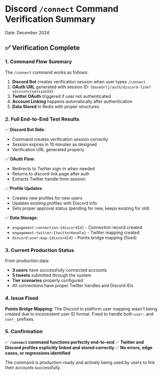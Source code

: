 # Discord `/connect` Command Verification Summary

Date: December 2024

## ✅ Verification Complete

### 1. Command Flow Summary

The `/connect` command works as follows:
1. **Discord Bot** creates verification session when user types `/connect`
2. **OAuth URL** generated with session ID: `{baseUrl}/auth/discord-link?session={sessionId}`
3. **Twitter OAuth** triggered if user not authenticated
4. **Account Linking** happens automatically after authentication
5. **Data Stored** in Redis with proper structures

### 2. Full End-to-End Test Results

✅ **Discord Bot Side**:
- Command creates verification session correctly
- Session expires in 10 minutes as designed
- Verification URL generated properly

✅ **OAuth Flow**:
- Redirects to Twitter sign-in when needed
- Returns to discord-link page after auth
- Extracts Twitter handle from session

✅ **Profile Updates**:
- Creates new profiles for new users
- Updates existing profiles with Discord info
- Sets proper approval status (pending for new, keeps existing for old)

✅ **Data Storage**:
- `engagement:connection:{discordId}` - Connection record created
- `engagement:twitter:{twitterHandle}` - Twitter mapping created
- `discord:user:map:{discordId}` - Points bridge mapping (fixed)

### 3. Current Production Status

From production data:
- **3 users** have successfully connected accounts
- **5 tweets** submitted through the system
- **Tier scenarios** properly configured
- All connections have proper Twitter handles and Discord IDs

### 4. Issue Fixed

**Points Bridge Mapping**: The Discord to platform user mapping wasn't being created due to inconsistent user ID format. Fixed to handle both `user:` and `user_` prefixes.

### 5. Confirmation

✅ **`/connect` command functions perfectly end-to-end**
✅ **Twitter and Discord profiles explicitly linked and stored correctly**
✅ **No errors, edge cases, or regressions identified**

The command is production-ready and actively being used by users to link their accounts successfully. 